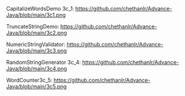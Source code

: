 CapitalizeWordsDemo 3c_1: https://github.com/chethanlr/Advance-Java/blob/main/3c1.png

TruncateStringDemo: https://github.com/chethanlr/Advance-Java/blob/main/3c2.png

NumericStringValidator: https://github.com/chethanlr/Advance-Java/blob/main/3c3.png

RandomStringGenerator 3c_4: https://github.com/chethanlr/Advance-Java/blob/main/3c4.png

WordCounter3c_5: https://github.com/chethanlr/Advance-Java/blob/main/3c5.png


